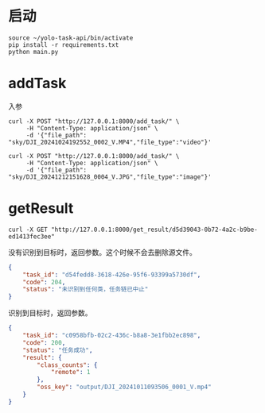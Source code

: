 # 启动

``` shell
source ~/yolo-task-api/bin/activate
pip install -r requirements.txt
python main.py
```
# addTask
入参

``` shell
curl -X POST "http://127.0.0.1:8000/add_task/" \
     -H "Content-Type: application/json" \
     -d '{"file_path": "sky/DJI_20241024192552_0002_V.MP4","file_type":"video"}'
```

``` shell
curl -X POST "http://127.0.0.1:8000/add_task/" \
     -H "Content-Type: application/json" \
     -d '{"file_path": "sky/DJI_20241212151628_0004_V.JPG","file_type":"image"}'
```

# getResult

``` shell
curl -X GET "http://127.0.0.1:8000/get_result/d5d39043-0b72-4a2c-b9be-ed1413fec3ee"
```

没有识别到目标时，返回参数。这个时候不会去删除源文件。

``` json
{
    "task_id": "d54fedd8-3618-426e-95f6-93399a5730df",
    "code": 204,
    "status": "未识别到任何类，任务链已中止"
}
```
识别到目标时，返回参数。

``` json
{
    "task_id": "c0958bfb-02c2-436c-b8a8-3e1fbb2ec898",
    "code": 200,
    "status": "任务成功",
    "result": {
        "class_counts": {
            "remote": 1
        },
        "oss_key": "output/DJI_20241011093506_0001_V.mp4"
    }
}
```
